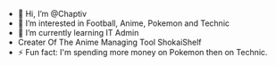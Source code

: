 - 👋 Hi, I’m @Chaptiv
- 👀 I’m interested in Football, Anime, Pokemon and Technic
- 🌱 I’m currently learning IT Admin
- Creater Of The Anime Managing Tool ShokaiShelf
- ⚡ Fun fact: I'm spending more money on Pokemon then on Technic.

<!---
Chaptiv/Chaptiv is a ✨ special ✨ repository because its `README.md` (this file) appears on your GitHub profile.
You can click the Preview link to take a look at your changes.
--->
